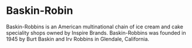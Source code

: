 # Baskin-Robin
Baskin-Robbins is an American multinational chain of ice cream and cake speciality shops owned by Inspire Brands. Baskin-Robbins was founded in 1945 by Burt Baskin and Irv Robbins in Glendale, California.
